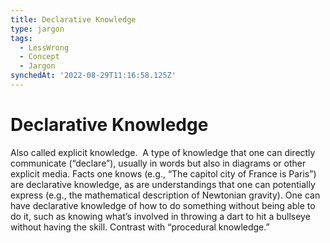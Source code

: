 ```yaml
---
title: Declarative Knowledge
type: jargon
tags:
  - LessWrong
  - Concept
  - Jargon
synchedAt: '2022-08-29T11:16:58.125Z'
---
```

# Declarative Knowledge



Also called explicit knowledge.  A type of knowledge that one can directly communicate (“declare”), usually in words but also in diagrams or other explicit media. Facts one knows (e.g., “The capitol city of France is Paris”) are declarative knowledge, as are understandings that one can potentially express (e.g., the mathematical description of Newtonian gravity). One can have declarative knowledge of how to do something without being able to do it, such as knowing what’s involved in throwing a dart to hit a bullseye without having the skill. Contrast with “procedural knowledge.”  
 